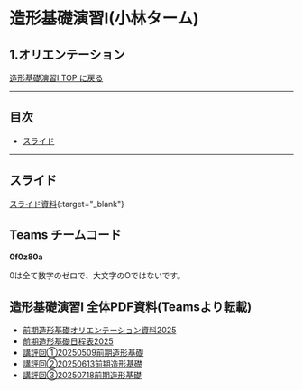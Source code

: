 # 造形基礎演習I(小林ターム)

## 1.オリエンテーション <!-- omit in toc -->

[造形基礎演習I TOP に戻る](./index.md)

---
## 目次<!-- omit in toc -->
- [スライド](#スライド)


---

## スライド

[スライド資料](./ad1_01slide.pdf){:target="_blank"}

## Teams チームコード
**0f0z80a**

0は全て数字のゼロで、大文字のOではないです。

## 造形基礎演習I 全体PDF資料(Teamsより転載)
- [前期造形基礎オリエンテーション資料2025](pdf/・前期造形基礎オリエンテーション資料2025.pdf)
- [前期造形基礎日程表2025](pdf/・前期造形基礎日程表2025.pdf)
- [講評回①20250509前期造形基礎](pdf/講評回①20250509前期造形基礎.pdf)
- [講評回②20250613前期造形基礎](pdf/講評回②20250613前期造形基礎.pdf)
- [講評回③20250718前期造形基礎](pdf/講評回③20250718前期造形基礎.pdf)